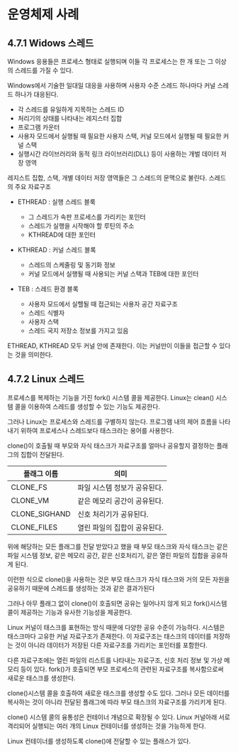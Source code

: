 # 운영체제 사례

## 4.7.1 Widows 스레드

Windows 응용들은 프로세스 형태로 실행되며 이들 각 프로세스는 한 개 또는 그 이상의 스레드를 가질 수 있다.

Windows에서 기술한 일대일 대응을 사용하며 사용자 수준 스레드 하나마다 커널 스레드 하나가 대응된다.

-   각 스레드를 유일하게 지목하는 스레드 ID
-   처리기의 상태를 나타내는 레지스터 집합
-   프로그램 카운터
-   사용자 모드에서 실행될 때 필요한 사용자 스택, 커널 모드에서 실행될 때 필요한 커널 스택
-   실행시간 라이브러리와 동적 링크 라이브러리(DLL) 등이 사용하는 개벌 데이터 저장 영역

레지스트 집합, 스택, 개별 데이터 저장 영역들은 그 스레드의 문맥으로 불린다.
스레드의 주요 자료구조

-   ETHREAD : 실행 스레드 블룩

    -   그 스레드가 속판 프로세스를 가리키는 포인터
    -   스레드가 실행을 시작해야 할 루틴의 주소
    -   KTHREAD에 대한 포인터

-   KTHREAD : 커널 스레드 블록

    -   스레드의 스케줄링 및 동기화 정보
    -   커널 모드에서 실행될 때 사용되는 커널 스택과 TEB에 대한 포인터

-   TEB : 스레드 환경 블록
    -   사용자 모드에서 실핼될 때 접근되는 사용자 공간 자료구조
    -   스레드 식별자
    -   사용자 스택
    -   스레드 국지 저장소 정보를 가지고 있음

ETHREAD, KTHREAD 모두 커널 안에 존재한다. 이는 커널만이 이들을 접근할 수 있다는 것을 의미한다.

## 4.7.2 Linux 스레드

프로세스를 복제하는 기능을 가진 fork() 시스템 콜을 제공한다. Linux는 clean() 시스템 콜을 이용하여 스레드를 생성할 수 있는 기능도 제공한다.

그러나 Linux는 프로세스와 스레드를 구별하지 않는다. 프로그램 내의 제어 흐름을 나타내기 위하여 프로세스나 스레드보다 태스크라는 용어를 사용한다.

clone()이 호출될 때 부모와 자식 태스크가 자료구조를 얼마나 공유할지 결정하는 플래그의 집합이 전달된다.

| 플래그 이름   | 의미                         |
| ------------- | ---------------------------- |
| CLONE_FS      | 파일 시스템 정보가 공유된다. |
| CLONE_VM      | 같은 메모리 공간이 공유된다. |
| CLONE_SIGHAND | 신호 처리기가 공유된다.      |
| CLONE_FILES   | 열린 파일의 집합이 공유된다. |

위에 해당하는 모든 플래그를 전달 받았다고 했을 때 부모 태스크와 자식 태스크는 같은 파일 시스템 정보, 같은 메모리 공간, 같은 신호처리기, 같은 열린 파일의 집합을 공유하게 된다.

이런한 식으로 clone()을 사용하는 것은 부모 태스크가 자식 태스크와 거의 모든 자원을 공유하기 때문에 스레드를 생성하는 것과 같은 결과가된다

그러나 아무 플래그 없이 clone()이 호출되면 공유는 일어나지 않게 되고 fork()시스템 콜이 제공하는 기능과 유사한 기능성을 제공한다.

Linux 커널이 태스크를 표현하는 방식 때문에 다양한 공유 수준이 가능하다. 시스템은 태스크마다 고유한 커널 자료구조가 존재한다. 이 자료구조는 태스크의 데이터를 저장하는 것이 아니라 데이터가 저장된 다른 자료구조를 가리키는 포인터를 포함한다.

다른 자료구조에는 열린 파일의 리스트를 나타내는 자료구조, 신호 처리 정보 및 가상 메모리 등이 있다. fork()가 호출되면 부모 프로세스의 관련된 자료구조를 복사함으로써 새로운 태스크를 생성한다.

clone()시스템 콜을 호출하여 새로운 태스크를 생성할 수도 있다. 그러나 모든 데이터를 복사하는 것이 아니라 전달된 플래그에 따라 부모 태스크의 자료구조를 가리키게 된다.

clone() 시스템 콜의 융통성은 컨테이너 개념으로 확장될 수 있다. Linux 커널아래 서로 격리되어 실행되는 여러 개의 Linux 컨테이너를 생성하는 것을 가능하게 한다.

Linux 컨테이너를 생성하도록 clone()에 전달할 수 있는 플래스가 있다.
